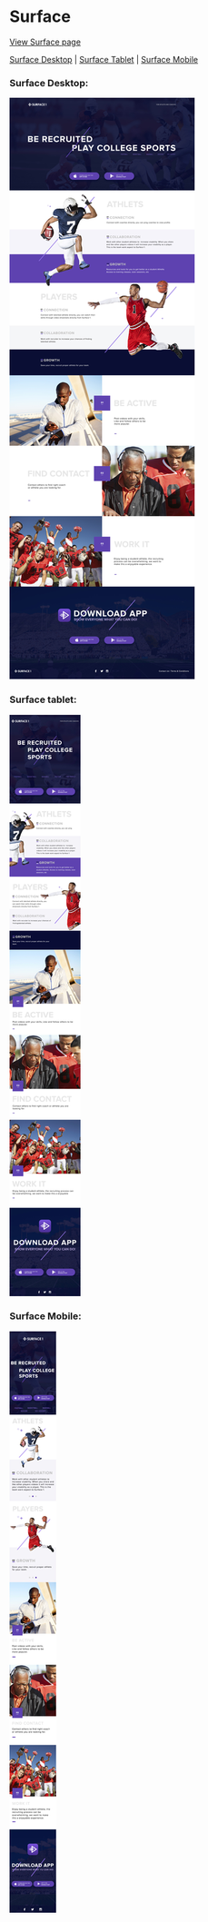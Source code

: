 # Surface

[View Surface page](https://razhnoff.github.io/surfaceMockUp/ "Surface landing")

[Surface Desktop](#Surface-Desktop) |
[Surface Tablet](#Surface-tablet) |
[Surface Mobile](#Surface-Mobile)

### Surface Desktop:

![image Surface Desktop](/surface_desktop.jpg?raw=true "Surface Title")

### Surface tablet:

![image Surface Tablet](/surface_768.jpg?raw=true "Surface Title")

### Surface Mobile:

![image Surface Mobile](/surface_320.jpg?raw=true "Surface Title")
